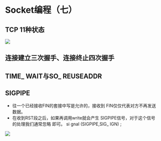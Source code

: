 # Socket编程（七）

## TCP 11种状态

![](https://i.loli.net/2020/05/09/1buIU9NHx6eyiBO.png)

## 连接建立三次握手、连接终止四次握手

## TIME_ WAIT与SO_ REUSEADDR

## SIGPIPE

- 往一个已经接收FIN的套接中写是允许的，接收到
  FIN仅仅代表对方不再发送数据。
- 在收到RST段之后，如果再调用write就会产生
  SIGPIPE信号，对于这个信号的处理我们通常忽略
  即可。
  si gnal (SIGPIPE,SIG_ IGN) ;

![](https://i.loli.net/2020/05/09/Mv129VDAak8ZbHl.png)